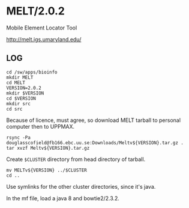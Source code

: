 MELT/2.0.2
==========

Mobile Element Locator Tool

<http://melt.igs.umaryland.edu/>


LOG
---

    cd /sw/apps/bioinfo
    mkdir MELT
    cd MELT
    VERSION=2.0.2
    mkdir $VERSION
    cd $VERSION
    mkdir src
    cd src

Because of licence, must agree, so download MELT tarball to personal computer then to UPPMAX.

    rsync -Pa douglasscofield@fb166.ebc.uu.se:Downloads/Meltv${VERSION}.tar.gz .
    tar xvzf Meltv${VERSION}.tar.gz 

Create `$CLUSTER` directory from head directory of tarball.

    mv MELTv${VERSION} ../$CLUSTER
    cd ..

Use symlinks for the other cluster directories, since it's java.

In the mf file, load a java 8 and bowtie2/2.3.2.
